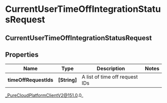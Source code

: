 # CurrentUserTimeOffIntegrationStatusRequest

## CurrentUserTimeOffIntegrationStatusRequest

## Properties

|Name | Type | Description | Notes|
|------------ | ------------- | ------------- | -------------|
| **timeOffRequestIds** | **[String]** | A list of time off request IDs | |



_PureCloudPlatformClientV2@151.0.0_
